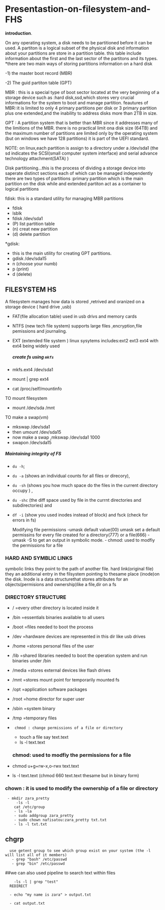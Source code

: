 
# Presentastion-on-filesystem-and-FHS
**introduction**.

  On any operating system, a disk needs to be partitioned before it can be used. A partiton is a logical subset of the physical disk and information about your partitions are store in a partition table. this table include information about the first and the last sector of the partitons and its types.
*there are two main ways of storing partitions information on a hard disk 

   -1) the master boot record (MBR)
   
   -2) The guid partiton table (GPT)
   
MBR : this is a special type of boot sector located at the very beginning of a storage device such as :hard                   disk,ssd,which stores very crucial informations for the system to boot and manage partition.
     feautures of MBR::it is limited to only 4 primary partitions per disk or 3 primary partition plus one extended,and        the inability to address disks more than 2TB in size.

GPT : A partition system that is better than MBR since it addresses many of the limitions of the MBR. there is no practical limit ona disk size (64TB) and the maximum number of partitions are limited only by the operating system (but on windows we have 128 partitions) it is part of the UEFI  standard.

NOTE: on linux,each partition is assign to a directory under a /dev/sda1 (the sd indicates the SCSI(small computer system interface) and serial advance technology attachment(SATA) )

Disk partitioning...this is the process of dividing a storage device into saperate distinct sections each of which can be managed independently
there are two types of partitions :primary partition which is the main partition on the disk while and extended partiton act as a container to logical partitions 

 fdisk: this is a standard utility for managing MBR partitions 
 - fdisk
 - lsblk
 - fdisk /dev/sda1
 - (P) list partition table
 - (n) creat new partition
 - (d) delete partition
    
*gdisk:
- this is the main utility for creating GPT partitions.
- gdisk /dev/sda15
- n (choose your numb)
- p (print)
- d (delete)  
## FILESYSTEM HS

A filesystem manages how data is stored ,retrived and oranized on a storage device ( hard drive ,usb)
- FAT(file allocation table) used in usb drivs and memory cards
- NTFS (new tech file system) supports large files ,encryption,file pemissions and journaling.
- EXT (extended file system ) linux sysytems includes:ext2 ext3 ext4 with ext4 being widely used

  ##### create fs using ```mkfs```
  
- mkfs.ext4 /dev/sda1
- mount | grep ext4
- cat /proc/self/mountinfo
  
TO mount filesystem 
  - mount /dev/sda /mnt
  
TO make a swap(vm) 
- mkswap /dev/sda1  
- then umount /dev/sda15 
- now make a swap ,mkswap /dev/sda1 1000 
- swapon /dev/sda15 
         
##### Maintaining integrity of FS

- ```du -h```;
- ```du -a```  (shows an individual counts for all files or direcory),
- ```du -sh``` (shows you how much space do the files in the current directory occupy ) ,
- ```du -shc``` (the diff space used by file in the currnt directories and subdirectories) and 
- ```df -i``` (show you used inodes instead of block) and fsck (check for errors in fs)



  Modifying file permissions 
      -umask default value(00)  umask set a default permissins for every file created  for a directory(777) or a file(666)
      - umask -S to get an output in symbolic mode.
      - chmod: used to modfiy the permissions for a file
  
### HARD AND SYMBLIC LINKS

 symbolic links they point to the path of another file. hard link(original file) they an additional entry in the filsystem pointing to thesame place (inode)on the disk.
Inode is a data structurethat stores attributes for an objects(permisions and ownership)like a file,dir on a fs

  ### DIRECTORY STRUCTURE
  
  - / =every other directory is located inside it
  - /bin =essentials binaries available to all users
  - /boot =files needed to boot the process 
  - /dev =hardware devices are represented in this dir like usb drives 
  - /home =stores personal files of the user 
  - /lib =shared libraries needed to boot the operation system and run binaries under /bin 
  - /media =stores external devices like flash drives 
  - /mnt =stores mount point for temporarily mounted fs 
  - /opt =application software packages 
  - /root =home director for super user 
  - /sbin =system binary 
  - /tmp =temporary files
  - 
         chmod : change permissions of a file or directory
       - touch a file say text.text 
       - ls -l text.text
  
    ### chmod: used to modfiy the permissions for a file 
   - chmod u+g+rw-x,o-rwx text.text 
   - ls -l text.text               (chmod 660 text.text thesame but in binary form)
      
  ### chown : it is used to modify the ownership of a file or directory
     
     - mkdir zara_pretty
         -ls -l
        cat /etc/group
        - ls -la
        - sudo addgroup zara_pretty 
        - sudo chown nafisatou:zara_pretty txt.txt 
        - ls -l txt.txt 
  ## chgrp
      use getent group to see which group exist on your system (the -l will list all of it members)
       - grep "bash" /etc/passwd  
       - grep "bin" /etc/passwd 
   
  ##we can also used pipeline to search text within files
  
        -ls -l | grep "test" 
      REDIRECT  
      
      - echo "my name is zara" > output.txt 
      
      - cat output.txt
      
      
      
      
      
      
           
      
      

 
  
